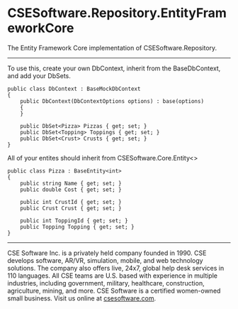 # CSESoftware.Repository.EntityFrameworkCore

The Entity Framework Core implementation  of CSESoftware.Repository.

---

To use this, create your own DbContext, inherit from the BaseDbContext, and add your DbSets.
```
public class DbContext : BaseMockDbContext
{
 	public DbContext(DbContextOptions options) : base(options)
	{
	}

	public DbSet<Pizza> Pizzas { get; set; }
	public DbSet<Topping> Toppings { get; set; }
	public DbSet<Crust> Crusts { get; set; }
}
```

All of your entites should inherit from CSESoftware.Core.Entity<>
```
public class Pizza : BaseEntity<int>
{
	public string Name { get; set; }
	public double Cost { get; set; }

	public int CrustId { get; set; }
	public Crust Crust { get; set; }

	public int ToppingId { get; set; }
	public Topping Topping { get; set; }
}
```

---

CSE Software Inc. is a privately held company founded in 1990. CSE develops software, AR/VR, simulation, mobile, and web technology solutions. The company also offers live, 24x7, global help desk services in 110 languages. All CSE teams are U.S. based with experience in multiple industries, including government, military, healthcare, construction, agriculture, mining, and more. CSE Software is a certified women-owned small business. Visit us online at [csesoftware.com](https://www.csesoftware.com).
